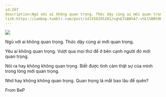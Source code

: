 ```yaml
---
id:267
description:Ngủ với ai không quan trọng. Thức dậy cùng ai mới quan trọng.
link:https://iambep.tumblr.com/post/141550205281/ng%E1%BB%A7-v%E1%BB%9Bi-ai-kh%C3%B4ng-quan-tr%E1%BB%8Dng-th%E1%BB%A9c-d%E1%BA%ADy-c%C3%B9ng-ai-m%E1%BB%9Bi
---
```


![](https://64.media.tumblr.com/3376ab468d49523f71c943c0584f3174/tumblr_o4i1brk7Gf1u3a9rjo1_640.jpg)

Ngủ với ai không quan trọng. Thức dậy cùng ai mới quan trọng.

Yêu ai không quan trọng. Vượt qua mọi thứ để ở bên cạnh người đó mới quan
trọng.

Nói ra hay không không quan trọng. Biết được tình cảm thật sự của mình trong
lòng mới quan trọng.

Nhớ hay không không quan trọng. Quan trọng là mất bao lâu để quên?

From BeP